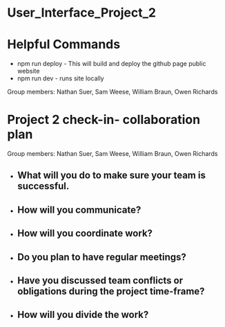 # User_Interface_Project_2

# Helpful Commands
- npm run deploy - This will build and deploy the github page public website
- npm run dev - runs site locally


Group members: Nathan Suer, Sam Weese, William Braun, Owen Richards

# Project 2 check-in- collaboration plan

Group members: Nathan Suer, Sam Weese, William Braun, Owen Richards

- What will you do to make sure your team is successful. 
    - 
- How will you communicate? 
    - 
- How will you coordinate work? 
    - 
- Do you plan to have regular meetings? 
    - 
- Have you discussed team conflicts or obligations during the project time-frame? 
    - 
- How will you divide the work? 
    - 
